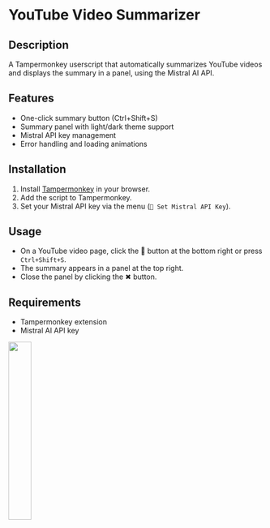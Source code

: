 # YouTube Video Summarizer

## Description
A Tampermonkey userscript that automatically summarizes YouTube videos and displays the summary in a panel, using the Mistral AI API.

## Features
- One-click summary button (Ctrl+Shift+S)
- Summary panel with light/dark theme support
- Mistral API key management
- Error handling and loading animations

## Installation
1. Install [Tampermonkey](https://www.tampermonkey.net/) in your browser.
2. Add the script to Tampermonkey.
3. Set your Mistral API key via the menu (`🔑 Set Mistral API Key`).

## Usage
- On a YouTube video page, click the 📝 button at the bottom right or press `Ctrl+Shift+S`.
- The summary appears in a panel at the top right.
- Close the panel by clicking the ✖ button.

## Requirements
- Tampermonkey extension
- Mistral AI API key

<img src="https://github.com/user-attachments/assets/c08c6d4f-d0bf-4163-93d4-4b2e0b744c2b" style="width:30%;" />
